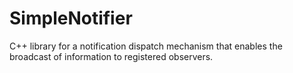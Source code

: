 # SimpleNotifier
C++ library for a notification dispatch mechanism that enables the broadcast of information to registered observers.
